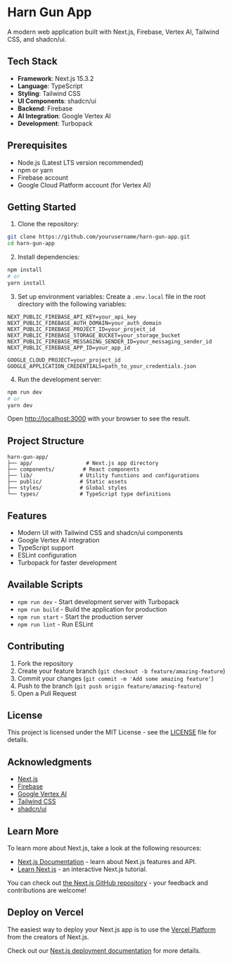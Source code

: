 # Harn Gun App

A modern web application built with Next.js, Firebase, Vertex AI, Tailwind CSS, and shadcn/ui.

## Tech Stack

- **Framework**: Next.js 15.3.2
- **Language**: TypeScript
- **Styling**: Tailwind CSS
- **UI Components**: shadcn/ui
- **Backend**: Firebase
- **AI Integration**: Google Vertex AI
- **Development**: Turbopack

## Prerequisites

- Node.js (Latest LTS version recommended)
- npm or yarn
- Firebase account
- Google Cloud Platform account (for Vertex AI)

## Getting Started

1. Clone the repository:
```bash
git clone https://github.com/yourusername/harn-gun-app.git
cd harn-gun-app
```

2. Install dependencies:
```bash
npm install
# or
yarn install
```

3. Set up environment variables:
Create a `.env.local` file in the root directory with the following variables:
```env
NEXT_PUBLIC_FIREBASE_API_KEY=your_api_key
NEXT_PUBLIC_FIREBASE_AUTH_DOMAIN=your_auth_domain
NEXT_PUBLIC_FIREBASE_PROJECT_ID=your_project_id
NEXT_PUBLIC_FIREBASE_STORAGE_BUCKET=your_storage_bucket
NEXT_PUBLIC_FIREBASE_MESSAGING_SENDER_ID=your_messaging_sender_id
NEXT_PUBLIC_FIREBASE_APP_ID=your_app_id

GOOGLE_CLOUD_PROJECT=your_project_id
GOOGLE_APPLICATION_CREDENTIALS=path_to_your_credentials.json
```

4. Run the development server:
```bash
npm run dev
# or
yarn dev
```

Open [http://localhost:3000](http://localhost:3000) with your browser to see the result.

## Project Structure

```
harn-gun-app/
├── app/                 # Next.js app directory
├── components/         # React components
├── lib/               # Utility functions and configurations
├── public/            # Static assets
├── styles/            # Global styles
└── types/             # TypeScript type definitions
```

## Features

- Modern UI with Tailwind CSS and shadcn/ui components
- Google Vertex AI integration
- TypeScript support
- ESLint configuration
- Turbopack for faster development

## Available Scripts

- `npm run dev` - Start development server with Turbopack
- `npm run build` - Build the application for production
- `npm run start` - Start the production server
- `npm run lint` - Run ESLint

## Contributing

1. Fork the repository
2. Create your feature branch (`git checkout -b feature/amazing-feature`)
3. Commit your changes (`git commit -m 'Add some amazing feature'`)
4. Push to the branch (`git push origin feature/amazing-feature`)
5. Open a Pull Request

## License

This project is licensed under the MIT License - see the [LICENSE](LICENSE) file for details.

## Acknowledgments

- [Next.js](https://nextjs.org/)
- [Firebase](https://firebase.google.com/)
- [Google Vertex AI](https://cloud.google.com/vertex-ai)
- [Tailwind CSS](https://tailwindcss.com/)
- [shadcn/ui](https://ui.shadcn.com/)

## Learn More

To learn more about Next.js, take a look at the following resources:

- [Next.js Documentation](https://nextjs.org/docs) - learn about Next.js features and API.
- [Learn Next.js](https://nextjs.org/learn) - an interactive Next.js tutorial.

You can check out [the Next.js GitHub repository](https://github.com/vercel/next.js) - your feedback and contributions are welcome!

## Deploy on Vercel

The easiest way to deploy your Next.js app is to use the [Vercel Platform](https://vercel.com/new?utm_medium=default-template&filter=next.js&utm_source=create-next-app&utm_campaign=create-next-app-readme) from the creators of Next.js.

Check out our [Next.js deployment documentation](https://nextjs.org/docs/app/building-your-application/deploying) for more details.
